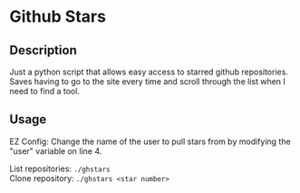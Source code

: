 # Github Stars

## Description
Just a python script that allows easy access to starred github repositories. Saves having to go to the site every time and scroll through the list when I need to find a tool.

## Usage
EZ Config: Change the name of the user to pull stars from by modifying the "user" variable on line 4.  
  
List repositories: `./ghstars`  
Clone repository: `./ghstars <star number>`
